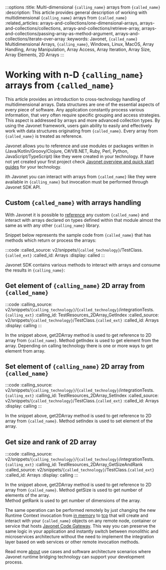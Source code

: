 :::options
:title: Multi-dimensional `{calling_name}` arrays from `{called_name}`
:description: This article provides general description of working with multidimensional `{calling_name}` arrays from `{called_name}`
:related_articles: arrays-and-collections/one-dimensional-arrays, arrays-and-collections/collections, arrays-and-collections/retrieve-array, arrays-and-collections/passing-array-as-method-argument, arrays-and-collections/iterate-over-array
:keywords: Javonet, `{called_name}` Multidimensional Arrays, `{calling_name}`, Windows, Linux, MacOS, Array Handling, Array Manipulation, Array Access, Array Iteration, Array Size, Array Elements, 2D Arrays
:::

# Working with n-D `{calling_name}` arrays from `{called_name}`

This article provides an introduction to cross-technology handling of multidimensional arrays. Data structures are one of the essential aspects of every piece of software. Any application constantly process various information, that very often require specific grouping and access strategies. This aspect is addressed by arrays and more advanced collection types. By using the Javonet framework, users gain ability to easily and effectively work with data structures originating from `{called_name}`. Every array from `{called_name}` is treated as reference.
  
Javonet allows you to reference and use modules or packages written in (Java/Kotlin/Groovy/Clojure, C#/VB.NET, Ruby, Perl, Python, JavaScript/TypeScript) like they were created in your technology. If have not yet created your first project check [Javonet overview and quick start guides](/guides/v2/`{calling_technology}`/`{called_technology}`/getting-started/about-javonet) for your technology.  

ith Javonet you can interact with arrays from `{called_name}` like they were available in `{calling_name}` but invocation must be performed through Javonet SDK API.  
  
## Custom `{called_name}` with arrays handling  
  
With Javonet it is possible to [reference](https://www.javonet.com/guides/v2/`{calling_technology}`/`{called_technology}`/getting-started/adding-references-to-libraries) any custom `{called_name}` and interact with arrays declared on types defined within that module almost the same as with any other `{calling_name}` library.  
  
Snippet below represents the sample code from `{called_name}` that has methods which return or process the arrays:
  
:::code
:called_source: v2/snippets/`{called_technology}`/TestClass.`{called_ext}`
:called_id: Arrays
:display: called
:::

Javonet SDK contains various methods to interact with arrays and consume the results in `{calling_name}`:  

## Get element of `{calling_name}` 2D array from `{called_name}`
  
:::code
:calling_source: v2/snippets/`{calling_technology}`/`{called_technology}`/integrationTests.`{calling_ext}`
:calling_id: TestResources_2DArray_GetIndex
:called_source: v2/snippets/`{called_technology}`/TestClass.`{called_ext}`
:called_id: Arrays
:display: calling
:::
  
In the snippet above, get2DArray method is used to get reference to 2D array from `{called_name}`. Method getIndex is used to get element from the array. Depending on calling technology there is one or more ways to get element from array.

## Set element of `{calling_name}` 2D array from `{called_name}`
  
:::code
:calling_source: v2/snippets/`{calling_technology}`/`{called_technology}`/integrationTests.`{calling_ext}`
:calling_id: TestResources_2DArray_SetIndex
:called_source: v2/snippets/`{called_technology}`/TestClass.`{called_ext}`
:called_id: Arrays
:display: calling
:::  
  
In the snippet above, get2DArray method is used to get reference to 2D array from `{called_name}`. Method setIndex is used to set element of the array.

## Get size and rank of 2D array  
  
:::code
:calling_source: v2/snippets/`{calling_technology}`/`{called_technology}`/integrationTests.`{calling_ext}`
:calling_id: TestResources_2DArray_GetSizeAndRank
:called_source: v2/snippets/`{called_technology}`/TestClass.`{called_ext}`
:called_id: Arrays
:display: calling
:::  
  
In the snippet above, get2DArray method is used to get reference to 2D array from `{called_name}`.  Method getSize is used to get number of elements of the array.  
Method getRank is used to get number of dimensions of the array.  
  
The same operation can be performed remotely by just changing the new Runtime Context invocation from [in memory](/guides/v2/`{calling_technology}`/`{called_technology}`/foundations/in-memory-channel) to [tcp](/guides/v2/`{calling_technology}`/`{called_technology}`/foundations/tcp-channel) that will create and interact with your `{called_name}` objects on any remote node, container or service that hosts [Javonet Code Gateway](/guides/v2/`{calling_technology}`/`{called_technology}`/javonet-code-gateway/about-javonet-code-gateway.md). This way you can preserve the same logic in your application and instantly switch between monolithic and microservices architecture without the need to implement the integration layer based on web services or other remote invocation methods.
  
Read more [about](/guides/v2/`{calling_technology}`/`{called_technology}`/getting-started/about-javonet) use cases and software architecture scenarios where Javonet runtime bridging technology can support your development process.

